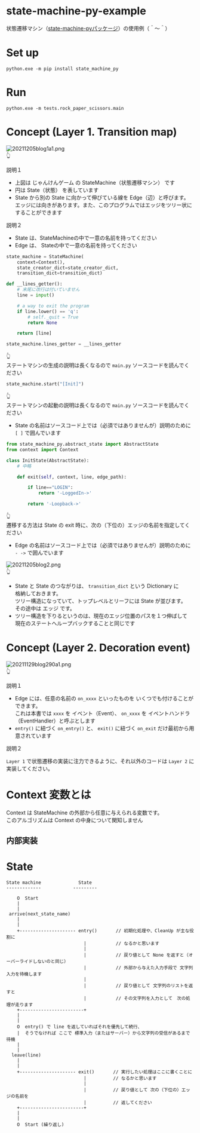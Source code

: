 # state-machine-py-example

状態遷移マシン（[state-machine-pyパッケージ](https://pypi.org/project/state-machine-py/)）の使用例（＾～＾）

# Set up

```shell
python.exe -m pip install state_machine_py
```

# Run

```shell
python.exe -m tests.rock_paper_scissors.main
```

# Concept (Layer 1. Transition map)

![20211205blog1a1.png](./docs/img/20211205blog1a1.png)  
👆  

説明１  

* 上図は じゃんけんゲーム の StateMachine（状態遷移マシン） です
* 円は  State（状態） を表しています
* State から別の State に向かって伸びている線を Edge（辺）と呼びます。  
  エッジには向きがあります。また、このプログラムではエッジをツリー状にすることができます

説明２  

* State は、StateMachineの中で一意の名前を持ってください
* Edge は、 Stateの中で一意の名前を持ってください

```python
state_machine = StateMachine(
    context=Context(),
    state_creator_dict=state_creator_dict,
    transition_dict=transition_dict)

def __lines_getter():
    # 末尾に改行は付いていません
    line = input()

    # a way to exit the program
    if line.lower() == 'q':
        # self._quit = True
        return None

    return [line]

state_machine.lines_getter = __lines_getter
```

👆  
ステートマシンの生成の説明は長くなるので `main.py` ソースコードを読んでください

```python
state_machine.start("[Init]")
```

👆  
ステートマシンの起動の説明は長くなるので `main.py` ソースコードを読んでください

* State の名前はソースコード上では（必須ではありませんが）説明のために `[ ]` で囲んでいます

```python
from state_machine_py.abstract_state import AbstractState
from context import Context

class InitState(AbstractState):
    # 中略

    def exit(self, context, line, edge_path):

        if line=="LOGIN":
            return '-LoggedIn->'

        return '-Loopback->'
```

👆  
遷移する方法は State の exit 時に、次の（下位の）エッジの名前を指定してください  

* Edge の名前はソースコード上では（必須ではありませんが）説明のために `- ->` で囲んでいます

![20211205blog2.png](./docs/img/20211205blog2.png)  
👆

* State と State のつながりは、 `transition_dict` という Dictionary に  
  格納しておきます。  
  ツリー構造になっていて、トップレベルとリーフには State が並びます。  
  その途中は エッジ です。  
* ツリー構造を下りるというのは、現在のエッジ位置のパスを１つ伸ばして　現在のステートへループバックすることと同じです

# Concept (Layer 2. Decoration event)

![20211129blog290a1.png](./docs/img/20211129blog290a1.png)  
👆  

説明１  

* Edge には、任意の名前の `on_xxxx` といったものを いくつでも付けることができます。  
  これは本書では `xxxx` を イベント（Event）、 `on_xxxx` を イベントハンドラ（EventHandler）と呼ぶとします
* `entry()` に紐づく `on_entry()` と、 `exit()` に紐づく `on_exit` だけ最初から用意されています

説明２  

`Layer 1` で状態遷移の実装に注力できるように、それ以外のコードは `Layer 2` に実装してください。  

# Context 変数とは

Context は StateMachine の外部から任意に与えられる変数です。  
このアルゴリズムは Context の中身について関知しません

## 内部実装

# State

```plain
State machine              State
-------------            ---------

    O  Start
    |
    |
 arrive(next_state_name)
    |
    |
    +--------------------- entry()       // 初期化処理や、CleanUp が主な役割に
                             |           // なるかと思います
                             |
                             |           // 戻り値として None を返すと（オーバーライドしないのと同じ）
                             |           // 外部から与えた入力手段で 文字列入力を待機します
                             |
                             |           // 戻り値として 文字列のリストを返すと
                             |           // その文字列を入力として　次の処理が走ります
    +------------------------+
    |
    |
    O  entry() で line を返していればそれを優先して続行、
    |  そうでなければ ここで 標準入力（またはサーバー）から文字列の受信があるまで待機
    |
    |
  leave(line)
    |
    |
    +--------------------- exit()       // 実行したい処理はここに書くことに
                             |          // なるかと思います
                             |
                             |          // 戻り値として 次の（下位の）エッジの名前を
                             |          // 返してください
    +------------------------+
    |
    |
    O  Start (繰り返し)
```
